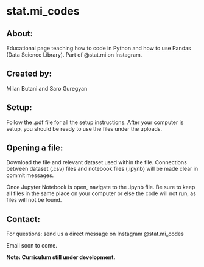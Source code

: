 # stat.mi_codes

## About: 
Educational page teaching how to code in Python and how to use Pandas (Data Science Library). Part of @stat.mi on Instagram.

## Created by: 
Milan Butani and Saro Guregyan

## Setup:
Follow the .pdf file for all the setup instructions. After your computer is setup, you should be ready to use the files under the uploads. 

## Opening a file:
Download the file and relevant dataset used within the file. Connections between dataset (.csv) files and notebook files (.ipynb) will be made clear in commit messages. 

Once Jupyter Notebook is open, navigate to the .ipynb file. Be sure to keep all files in the same place on your computer or else the code will not run, as files will not be found. 

## Contact:
For questions: send us a direct message on Instagram @stat.mi_codes

Email soon to come.

**Note: Curriculum still under development.**

